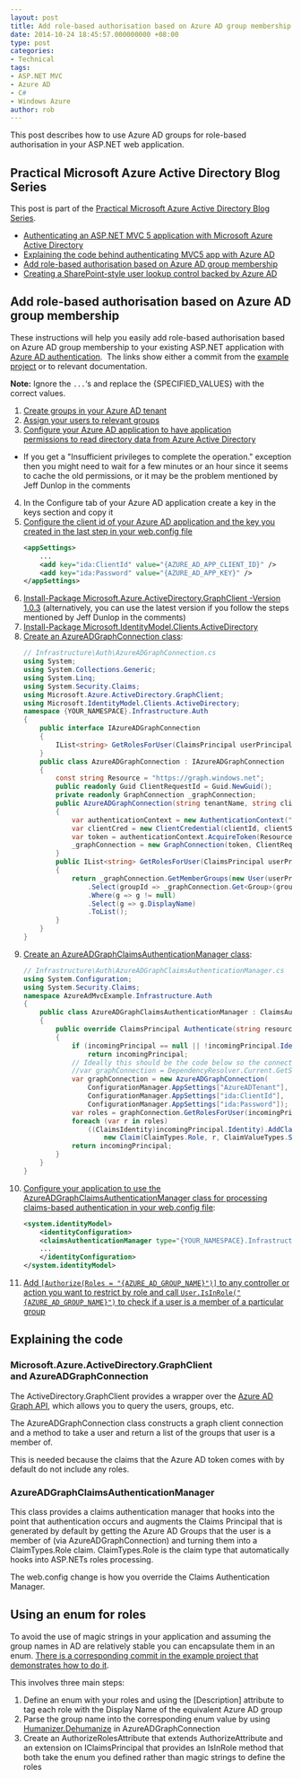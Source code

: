 ```yaml
---
layout: post
title: Add role-based authorisation based on Azure AD group membership
date: 2014-10-24 18:45:57.000000000 +08:00
type: post
categories:
- Technical
tags:
- ASP.NET MVC
- Azure AD
- C#
- Windows Azure
author: rob
---
```



This post describes how to use Azure AD groups for role-based authorisation in your ASP.NET web application.


## Practical Microsoft Azure Active Directory Blog Series


This post is part of the [Practical Microsoft Azure Active Directory Blog Series](/blog/2014/06/29/practical-microsoft-azure-active-directory-blog-series/ "Practical Microsoft Azure Active Directory Blog Series").


- [Authenticating an ASP.NET MVC 5 application with Microsoft Azure Active Directory](/blog/2014/06/29/authenticating-an-asp-net-mvc-5-application-with-microsoft-azure-active-directory/)
- [Explaining the code behind authenticating MVC5 app with Azure AD](/blog/2014/10/24/explaining-the-code-behind-authenticating-mvc5-app-with-azure-ad/)
- [Add role-based authorisation based on Azure AD group membership](/blog/2014/10/24/add-role-based-authorisation-based-on-azure-ad-group-membership/)
- [Creating a SharePoint-style user lookup control backed by Azure AD](/blog/2014/11/04/creating-a-sharepoint-style-user-lookup-control-backed-by-azure-ad/)


## Add role-based authorisation based on Azure AD group membership


These instructions will help you easily add role-based authorisation based on Azure AD group membership to your existing ASP.NET application with [Azure AD authentication](/blog/2014/06/29/authenticating-an-asp-net-mvc-5-application-with-microsoft-azure-active-directory/ "Authenticating an ASP.NET MVC 5 application with Microsoft Azure Active Directory").  The links show either a commit from the [example project](https://github.com/robdmoore/AzureAdMvcExample) or to relevant documentation.



**Note:** Ignore the `...`‘s and replace the {SPECIFIED\_VALUES} with the correct values.


1. [Create groups in your Azure AD tenant](http://redmondmag.com/articles/2014/02/01/manage-groups-with-windows-azure-active-directory-upgrade.aspx)
2. [Assign your users to relevant groups](http://redmondmag.com/articles/2014/02/01/manage-groups-with-windows-azure-active-directory-upgrade.aspx)
3. [Configure your Azure AD application to have application permissions to read directory data from Azure Active Directory](http://msdn.microsoft.com/en-us/library/azure/b08d91fa-6a64-4deb-92f4-f5857add9ed8#BKMK_Graph)
  - If you get a "Insufficient privileges to complete the operation." exception then you might need to wait for a few minutes or an hour since it seems to cache the old permissions, or it may be the problem mentioned by Jeff Dunlop in the comments
4. In the Configure tab of your Azure AD application create a key in the keys section and copy it
5. [Configure the client id of your Azure AD application and the key you created in the last step in your web.config file](https://github.com/robdmoore/AzureAdMvcExample/commit/395dbe84cca37992a33e5ac2ae20db44d2f8fa56)
    ```xml
    <appSettings>
        ...
        <add key="ida:ClientId" value="{AZURE_AD_APP_CLIENT_ID}" />
        <add key="ida:Password" value="{AZURE_AD_APP_KEY}" />
    </appSettings>
    ```
6. [Install-Package Microsoft.Azure.ActiveDirectory.GraphClient -Version 1.0.3](https://github.com/robdmoore/AzureAdMvcExample/commit/384fbb07ed515bc4801cc820962378719fd13cb8) (alternatively, you can use the latest version if you follow the steps mentioned by Jeff Dunlop in the comments)
7. [Install-Package Microsoft.IdentityModel.Clients.ActiveDirectory](https://github.com/robdmoore/AzureAdMvcExample/commit/ade3c6379f3ca799b9fe732a33a2971be53292dc)
8. [Create an AzureADGraphConnection class](https://github.com/robdmoore/AzureAdMvcExample/commit/ff840598c88302a4f6ab4b81a091aa8a68c924d5):
    ```csharp
    // Infrastructure\Auth\AzureADGraphConnection.cs
    using System;
    using System.Collections.Generic;
    using System.Linq;
    using System.Security.Claims;
    using Microsoft.Azure.ActiveDirectory.GraphClient;
    using Microsoft.IdentityModel.Clients.ActiveDirectory;
    namespace {YOUR_NAMESPACE}.Infrastructure.Auth
    {
        public interface IAzureADGraphConnection
        {
            IList<string> GetRolesForUser(ClaimsPrincipal userPrincipal);
        }
        public class AzureADGraphConnection : IAzureADGraphConnection
        {
            const string Resource = "https://graph.windows.net";
            public readonly Guid ClientRequestId = Guid.NewGuid();
            private readonly GraphConnection _graphConnection;
            public AzureADGraphConnection(string tenantName, string clientId, string clientSecret)
            {
                var authenticationContext = new AuthenticationContext("https://login.windows.net/" + tenantName, false);
                var clientCred = new ClientCredential(clientId, clientSecret);
                var token = authenticationContext.AcquireToken(Resource, clientCred).AccessToken;
                _graphConnection = new GraphConnection(token, ClientRequestId);
            }
            public IList<string> GetRolesForUser(ClaimsPrincipal userPrincipal)
            {
                return _graphConnection.GetMemberGroups(new User(userPrincipal.Identity.Name), true)
                    .Select(groupId => _graphConnection.Get<Group>(groupId))
                    .Where(g => g != null)
                    .Select(g => g.DisplayName)
                    .ToList();
            }
        }
    }
    ```
9. [Create an AzureADGraphClaimsAuthenticationManager class](https://github.com/robdmoore/AzureAdMvcExample/commit/cdffd2a17123d1ed69d0a5406d862a0e24371085):
    ```csharp
    // Infrastructure\Auth\AzureADGraphClaimsAuthenticationManager.cs
    using System.Configuration;
    using System.Security.Claims;
    namespace AzureAdMvcExample.Infrastructure.Auth
    {
        public class AzureADGraphClaimsAuthenticationManager : ClaimsAuthenticationManager
        {
            public override ClaimsPrincipal Authenticate(string resourceName, ClaimsPrincipal incomingPrincipal)
            {
                if (incomingPrincipal == null || !incomingPrincipal.Identity.IsAuthenticated)
                    return incomingPrincipal;
                // Ideally this should be the code below so the connection is resolved from a DI container, but for simplicity of the demo I'll leave it as a new statement
                //var graphConnection = DependencyResolver.Current.GetService<IAzureADGraphConnection>();
                var graphConnection = new AzureADGraphConnection(
                    ConfigurationManager.AppSettings["AzureADTenant"],
                    ConfigurationManager.AppSettings["ida:ClientId"],
                    ConfigurationManager.AppSettings["ida:Password"]);
                var roles = graphConnection.GetRolesForUser(incomingPrincipal);
                foreach (var r in roles)
                    ((ClaimsIdentity)incomingPrincipal.Identity).AddClaim(
                        new Claim(ClaimTypes.Role, r, ClaimValueTypes.String, "GRAPH"));
                return incomingPrincipal;
            }
        }
    }
    ```
10. [Configure your application to use the AzureADGraphClaimsAuthenticationManager class for processing claims-based authentication in your web.config file](https://github.com/robdmoore/AzureAdMvcExample/commit/5207c9979ad54cee269dbda11834b7e0c90fe79f):
    ```xml
    <system.identityModel>
        <identityConfiguration>
        <claimsAuthenticationManager type="{YOUR_NAMESPACE}.Infrastructure.Auth.AzureADGraphClaimsAuthenticationManager, {YOUR_ASSEMBLY_NAME}" />
        ...
        </identityConfiguration>
    </system.identityModel>
    ```
11. [Add `[Authorize(Roles = "{AZURE_AD_GROUP_NAME}")]` to any controller or action you want to restrict by role and call `User.IsInRole("{AZURE_AD_GROUP_NAME}")` to check if a user is a member of a particular group](https://github.com/robdmoore/AzureAdMvcExample/commit/645adabdc84bc8dc4e82bb98d2621ecb1bcc6824)


## Explaining the code

### Microsoft.Azure.ActiveDirectory.GraphClient and AzureADGraphConnection


The ActiveDirectory.GraphClient provides a wrapper over the [Azure AD Graph API](http://msdn.microsoft.com/en-us/library/azure/hh974476.aspx), which allows you to query the users, groups, etc.



The AzureADGraphConnection class constructs a graph client connection and a method to take a user and return a list of the groups that user is a member of.



This is needed because the claims that the Azure AD token comes with by default do not include any roles.


### AzureADGraphClaimsAuthenticationManager


This class provides a claims authentication manager that hooks into the point that authentication occurs and augments the Claims Principal that is generated by default by getting the Azure AD Groups that the user is a member of (via AzureADGraphConnection) and turning them into a ClaimTypes.Role claim. ClaimTypes.Role is the claim type that automatically hooks into ASP.NETs roles processing.



The web.config change is how you override the Claims Authentication Manager.


## Using an enum for roles


To avoid the use of magic strings in your application and assuming the group names in AD are relatively stable you can encapsulate them in an enum. [There is a corresponding commit in the example project that demonstrates how to do it](https://github.com/robdmoore/AzureAdMvcExample/commit/05e9a52eaa20c4c07c6ec06f873b8b7f842a86ac).



This involves three main steps:


1. Define an enum with your roles and using the [Description] attribute to tag each role with the Display Name of the equivalent Azure AD group
2. Parse the group name into the corresponding enum value by using [Humanizer.Dehumanize](https://github.com/MehdiK/Humanizer#dehumanize-enums) in AzureADGraphConnection
3. Create an AuthorizeRolesAttribute that extends AuthorizeAttribute and an extension on IClaimsPrincipal that provides an IsInRole method that both take the enum you defined rather than magic strings to define the roles

